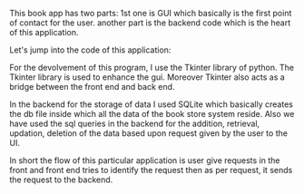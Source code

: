 This book app has two parts:
1st one is GUI which basically is the first point of contact for the user. 
another part is the backend code which is the heart of this application.

Let's jump into the code of this application:

For the devolvement of this program, I use the Tkinter library of python. The  Tkinter library is used to enhance the gui. Moreover 
Tkinter also acts as a bridge between the front end and back end. 

In the backend for the storage of data I used SQLite which basically creates the db file inside which all the data of the book 
store system reside. Also we have used the sql queries in the backend for the addition, retrieval, updation, deletion of the data 
based upon request given by the user to the UI.

In short the flow of this particular application is user give requests in the front and front end tries to identify the request 
then as per request, it sends the request to the backend.

